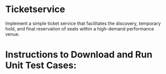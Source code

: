 # Ticketservice
Implement a simple ticket service that facilitates the discovery, temporary hold, and final reservation of seats 
within a high-demand performance venue.

# Instructions to Download and Run Unit Test Cases:


